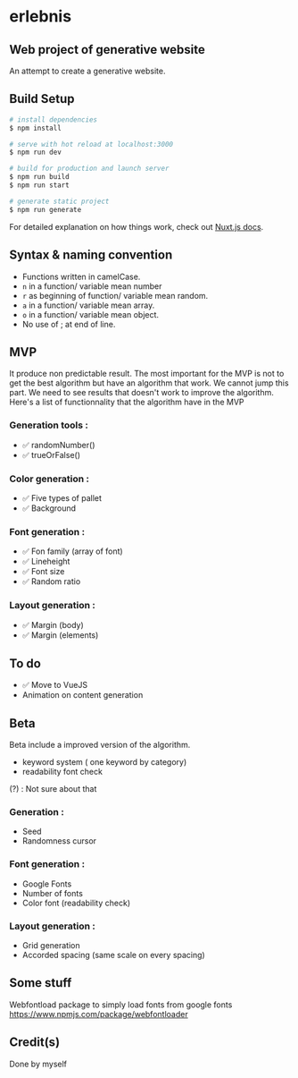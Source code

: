 # erlebnis

## Web project of generative website
An attempt to create a generative website.

## Build Setup

```bash
# install dependencies
$ npm install

# serve with hot reload at localhost:3000
$ npm run dev

# build for production and launch server
$ npm run build
$ npm run start

# generate static project
$ npm run generate
```

For detailed explanation on how things work, check out [Nuxt.js docs](https://nuxtjs.org).

## Syntax & naming convention
- Functions written in camelCase.
- `n` in a function/ variable mean number 
- `r` as beginning of function/ variable mean random.
- `a` in a function/ variable mean array.
- `o` in a function/ variable mean object.
- No use of ; at end of line.

## MVP 

It produce non predictable result.
The most important for the MVP is not to get the best algorithm but have an algorithm that work. 
We cannot jump this part. We need to see results that doesn't work to improve the algorithm. 
Here's a list of functionnality that the algorithm have in the MVP

### Generation tools :
- ✅ randomNumber()
- ✅ trueOrFalse()

### Color generation : 
- ✅ Five types of pallet 
- ✅ Background

### Font generation :
- ✅ Fon family (array of font)
- ✅ Lineheight
- ✅ Font size
- ✅ Random ratio 

### Layout generation : 
- ✅ Margin (body)
- ✅ Margin (elements)

## To do 
- ✅ Move to VueJS
- Animation on content generation

## Beta 

Beta include a improved version of the algorithm. 

- keyword system ( one keyword by category)
- readability font check

(?) : Not sure about that

### Generation : 
- Seed 
- Randomness cursor

### Font generation :
- Google Fonts
- Number of fonts
- Color font (readability check)

### Layout generation : 
- Grid generation
- Accorded spacing (same scale on every spacing) 


## Some stuff 
Webfontload package to simply load fonts from google fonts
https://www.npmjs.com/package/webfontloader

## Credit(s)

Done by myself 
